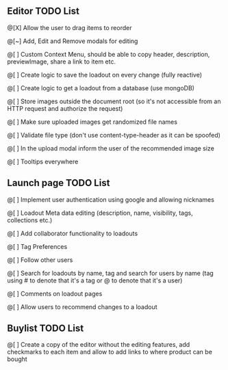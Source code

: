 <!-- for Todo List Tree in VSCode -->

## Editor TODO List
@[X] Allow the user to drag items to reorder

@[~] Add, Edit and Remove modals for editing

@[ ] Custom Context Menu, should be able to copy header, description, previewImage, share a link to item etc.

@[ ] Create logic to save the loadout on every change (fully reactive)

@[ ] Create logic to get a loadout from a database (use mongoDB)

@[ ] Store images outside the document root (so it's not accessible from an HTTP request and authorize the request)

@[ ] Make sure uploaded images get randomized file names

@[ ] Validate file type (don't use content-type-header as it can be spoofed)

@[ ] In the upload modal inform the user of the recommended image size

@[ ] Tooltips everywhere


## Launch page TODO List
@[ ] Implement user authentication using google and allowing nicknames

@[ ] Loadout Meta data editing (description, name, visibility, tags, collections etc.)

@[ ] Add collaborator functionality to loadouts

@[ ] Tag Preferences

@[ ] Follow other users

@[ ] Search for loadouts by name, tag and search for users by name (tag using # to denote that it's a tag or @ to denote that it's a user)

@[ ] Comments on loadout pages

@[ ] Allow users to recommend changes to a loadout


## Buylist TODO List
@[ ] Create a copy of the editor without the editing features, add checkmarks to each item and allow to add links to where product can be bought